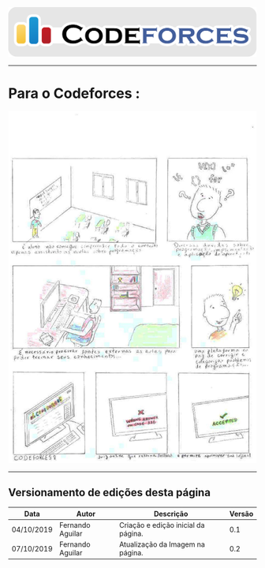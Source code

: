 <span style="margin-left: 0%; padding-top: 3%;">![Codeforces Logo](../images/codeforces.png)</span>

***
# Para o Codeforces :

<span style="margin-right: 40%;">![STORYBOARD](images/storyboard.jpg)</span>



***
## Versionamento de edições desta página
| Data | Autor | Descrição | Versão |
|------|-------|-----------|--------|
| 04/10/2019 | Fernando Aguilar | Criação e edição inicial da página. | 0.1 |
| 07/10/2019 | Fernando Aguilar | Atualização da Imagem na página. | 0.2 |
